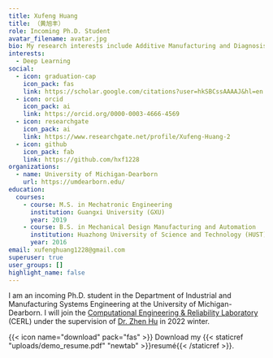 ```yaml
---
title: Xufeng Huang
title: （黄旭丰）
role: Incoming Ph.D. Student
avatar_filename: avatar.jpg
bio: My research interests include Additive Manufacturing and Diagnosis System.
interests:
  - Deep Learning
social:
  - icon: graduation-cap
    icon_pack: fas
    link: https://scholar.google.com/citations?user=hkSBCssAAAAJ&hl=en
  - icon: orcid
    icon_pack: ai
    link: https://orcid.org/0000-0003-4666-4569
  - icon: researchgate
    icon_pack: ai
    link: https://www.researchgate.net/profile/Xufeng-Huang-2
  - icon: github
    icon_pack: fab
    link: https://github.com/hxf1228
organizations:
  - name: University of Michigan-Dearborn
    url: https://umdearborn.edu/
education:
  courses:
    - course: M.S. in Mechatronic Engineering
      institution: Guangxi University (GXU)
      year: 2019
    - course: B.S. in Mechanical Design Manufacturing and Automation
      institution: Huazhong University of Science and Technology (HUST)
      year: 2016
email: xufenghuang1228@gmail.com
superuser: true
user_groups: []
highlight_name: false
---
```

I am an incoming Ph.D. student in the Department of Industrial and Manufacturing Systems Engineering at the University of Michigan-Dearborn. I will join the [Computational Engineering & Reliability Laboratory](http://www.google.com/url?q=http%3A%2F%2Freliadesign.net%2F&sa=D&sntz=1&usg=AFQjCNHDhX32PLsSLRh0f34rLsNWrvddzg) (CERL) under the supervision of [Dr. Zhen Hu](https://www.google.com/url?q=https%3A%2F%2Fumdearborn.edu%2Fusers%2Fzhennhu&sa=D&sntz=1&usg=AFQjCNGm3aWrgnO9QRX-fyo7alwGhUsuwA) in 2022 winter.

{{< icon name="download" pack="fas" >}} Download my {{< staticref "uploads/demo_resume.pdf" "newtab" >}}resumé{{< /staticref >}}.